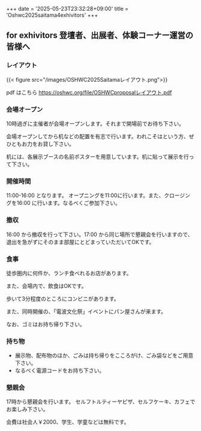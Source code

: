 +++
date = '2025-05-23T23:32:28+09:00'
title = 'Oshwc2025saitama4exhivitors'
+++

## for exhivitors 登壇者、出展者、体験コーナー運営の皆様へ


### レイアウト

{{< figure src="/images/OSHWC2025Saitamaレイアウト.png">}}

pdf はこちら https://oshwc.org/file/OSHWCproposalレイアウト.pdf


### 会場オープン

10時過ぎに主催者が会場オープンします。それまで開場前でお待ち下さい。

会場オープンしてから机などの配置を有志で行います。われこそはという方、ぜひともお力をお貸し下さい。

机には、各展示ブースの名前ポスターを用意しています。机に貼って展示を行って下さい。

### 開催時間

11:00-16:00 となります。
オープニングを11:00に行います。また、クロージングを16:00 に行います。なるべくご参加下さい。

### 撤収

16:00 から撤収を行って下さい。17:00 から同じ場所で懇親会を行いますので、退出を急がずにそのまま部屋にとどまっていただいてOKです。

### 食事

徒歩圏内に何件か、ランチ食べれるお店があります。

また、会場内で、飲食はOKです。

歩いて3分程度のところにコンビニがあります。

また、同時開催の、「電波文化祭」イベントにパン屋さんが来ます。


なお、ゴミはお持ち帰り下さい。

### 持ち物

- 展示物、配布物のほか、ごみは持ち帰りをこころがけ、ごみ袋などをご用意下さい。
- なるべく電源コードをお持ち下さい。


### 懇親会

17時から懇親会を行います。
セルフトルティーヤピザ、セルフケーキ、カフェでお楽しみ下さい。

会費は社会人￥2000、学生、学童などは無料です。 

